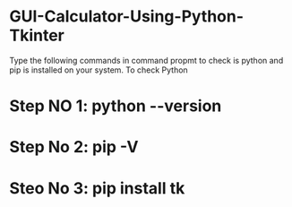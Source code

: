# GUI-Calculator-Using-Python-Tkinter

Type the following commands in command propmt to check is python and pip is installed on your system.
To check Python
# Step NO 1: python --version
# Step No 2:  pip -V
# Steo No 3: pip install tk
